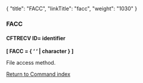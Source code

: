 {
    "title": "FACC",
    "linkTitle": "facc",
    "weight": "1030"
}<span id="facc"></span>

### FACC

#### CFTRECV ID= identifier

****\[ FACC
= { ‘
‘ | character } \]****

File access method.

[Return to Command index](../../)
